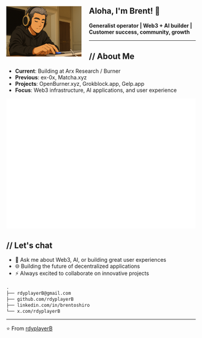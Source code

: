<div align="center">
  <img src="rdyplayerB.png" width="200" alt="rdyplayerB" align="left" style="margin-right: 20px;">
  <div align="left">
    <h2>Aloha, I'm Brent! 🤙</h2>
    <p><strong>Generalist operator | Web3 + AI builder | Customer success, community, growth</strong></p>
  </div>
</div>

---

## // About Me

- **Current**: Building at Arx Research / Burner
- **Previous**: ex-0x, Matcha.xyz
- **Projects**: OpenBurner.xyz, Grokblock.app, Gelp.app
- **Focus**: Web3 infrastructure, AI applications, and user experience

![Isometric Commit Calendar](https://raw.githubusercontent.com/rdyplayerB/rdyplayerB/main/metrics.plugin.isocalendar.svg)

## // Let's chat

- 💬 Ask me about Web3, AI, or building great user experiences
- 🌐 Building the future of decentralized applications
- ⚡ Always excited to collaborate on innovative projects

```
.
├── rdyplayerB@gmail.com
├── github.com/rdyplayerB
├── linkedin.com/in/brentoshiro
└── x.com/rdyplayerB
```

---

⭐ From [rdyplayerB](https://github.com/rdyplayerB)
